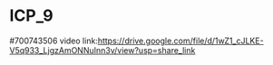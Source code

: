 # ICP_9
#700743506 video link:https://drive.google.com/file/d/1wZ1_cJLKE-V5q933_LjgzAmONNuInn3v/view?usp=share_link
